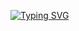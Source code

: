 [![Typing SVG](https://readme-typing-svg.demolab.com?font=inter&weight=900&size=75&pause=3025&color=0091DB&center=true&vCenter=true&repeat=false&random=false&width=1366&height=85&lines=>+echo;a+reflection+in+the+sea+of+internet)](https://git.io/typing-svg)
